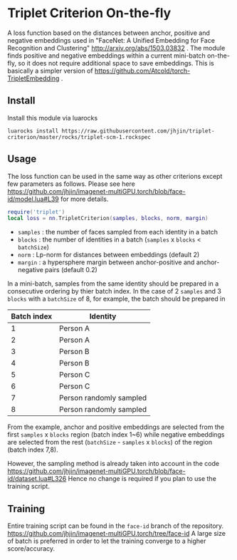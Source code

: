 # Triplet Criterion On-the-fly

A loss function based on the distances between anchor, positive and negative embeddings used in 
"FaceNet: A Unified Embedding for Face Recognition and Clustering" http://arxiv.org/abs/1503.03832 .
The module finds positive and negative embeddings within a current mini-batch on-the-fly,
so it does not require additional space to save embeddings.
This is basically a simpler version of https://github.com/Atcold/torch-TripletEmbedding .


## Install

Install this module via luarocks

```
luarocks install https://raw.githubusercontent.com/jhjin/triplet-criterion/master/rocks/triplet-scm-1.rockspec
```


## Usage

The loss function can be used in the same way as other criterions except few parameters as follows.
Please see here https://github.com/jhjin/imagenet-multiGPU.torch/blob/face-id/model.lua#L39 for more details.

```lua
require('triplet')
local loss = nn.TripletCriterion(samples, blocks, norm, margin) 
```

+ `samples` : the number of faces sampled from each identity in a batch
+ `blocks` : the number of identities in a batch (`samples` x `blocks` < `batchSize`)
+ `norm` : Lp-norm for distances between embeddings (default 2)
+ `margin` : a hypersphere margin between anchor-positive and anchor-negative pairs (default 0.2)

In a mini-batch, samples from the same identity should be prepared in a consecutive ordering by thier batch index.
In the case of 2 `samples` and 3 `blocks` with a `batchSize` of 8, for example, the batch should be prepared in

| Batch index | Identity                |
|-------------|-------------------------|
| 1           | Person A                |
| 2           | Person A                |
| 3           | Person B                |
| 4           | Person B                |
| 5           | Person C                |
| 6           | Person C                |
| 7           | Person randomly sampled |
| 8           | Person randomly sampled |

From the example, anchor and positive embeddings are selected from
the first `samples` x `blocks` region (batch index 1~6)
while negative embeddings are selected from
the rest (`batchSize` - `samples` x `blocks`) of the region (batch index 7,8).

However, the sampling method is already taken into account in the code
https://github.com/jhjin/imagenet-multiGPU.torch/blob/face-id/dataset.lua#L326
Hence no change is required if you plan to use the training script.


## Training

Entire training script can be found in the `face-id` branch of the repository.
https://github.com/jhjin/imagenet-multiGPU.torch/tree/face-id
A large size of batch is preferred in order to let the training converge to a higher score/accuracy.
